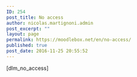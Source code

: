 ```yaml
---
ID: 254
post_title: No access
author: nicolas.martignoni.admin
post_excerpt: ""
layout: page
permalink: https://moodlebox.net/en/no-access/
published: true
post_date: 2016-11-25 20:55:52
---
```

[dlm_no_access]
